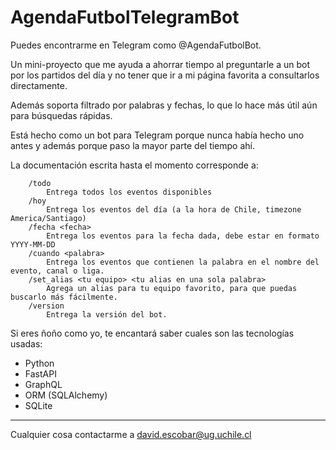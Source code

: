 # AgendaFutbolTelegramBot

Puedes encontrarme en Telegram como @AgendaFutbolBot.

Un mini-proyecto que me ayuda a ahorrar tiempo al preguntarle a un bot por los partidos del día y no tener que ir a mi
página favorita a consultarlos directamente.

Además soporta filtrado por palabras y fechas, lo que lo hace más útil aún para búsquedas rápidas.

Está hecho como un bot para Telegram porque nunca había hecho uno antes y además porque paso la mayor parte del tiempo
ahí.

La documentación escrita hasta el momento corresponde a:

```
    /todo
        Entrega todos los eventos disponibles
    /hoy 
        Entrega los eventos del día (a la hora de Chile, timezone America/Santiago)
    /fecha <fecha>
        Entrega los eventos para la fecha dada, debe estar en formato YYYY-MM-DD
    /cuando <palabra>
        Entrega los eventos que contienen la palabra en el nombre del evento, canal o liga.
    /set_alias <tu equipo> <tu alias en una sola palabra>
        Agrega un alias para tu equipo favorito, para que puedas buscarlo más fácilmente.
    /version
        Entrega la versión del bot.
```

Si eres ñoño como yo, te encantará saber cuales son las tecnologías usadas:

- Python
- FastAPI
- GraphQL
- ORM (SQLAlchemy)
- SQLite

--- 
Cualquier cosa contactarme a david.escobar@ug.uchile.cl